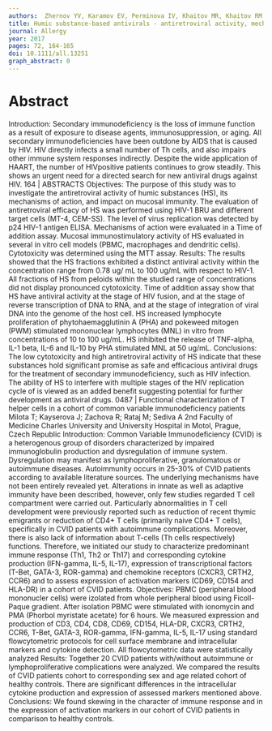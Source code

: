 ```yaml
---
authors:  Zhernov YV, Karamov EV, Perminova IV, Khaitov MR, Khaitov RM 
title: Humic substance-based antivirals - antiretroviral activity, mechanisms of action, and impact on mucosal immunity
journal: Allergy
year: 2017
pages: 72, 164-165
doi: 10.1111/all.13251
graph_abstract: 0
---
```



# Abstract


 Introduction: Secondary immunodeficiency is the loss of immune function as a result of exposure to disease agents, immunosuppression, or aging. All secondary immunodeficiencies have been outdone by AIDS that is caused by HIV. HIV directly infects a small number of Th cells, and also impairs other immune system responses indirectly. Despite the wide application of HAART, the number of HIVpositive patients continues to grow steadily. This shows an urgent need for a directed search for new antiviral drugs against HIV. 164 | ABSTRACTS Objectives: The purpose of this study was to investigate the antiretroviral activity of humic substances (HS), its mechanisms of action, and impact on mucosal immunity. The evaluation of antiretroviral efficacy of HS was performed using HIV-1 BRU and different target cells (MT-4, CEM-SS). The level of virus replication was detected by p24 HIV-1 antigen ELISA. Mechanisms of action were evaluated in a Time of addition assay. Mucosal immunostimulatory activity of HS evaluated in several in vitro cell models (PBMC, macrophages and dendritic cells). Cytotoxicity was determined using the MTT assay. Results: The results showed that the HS fractions exhibited a distinct antiviral activity within the concentration range from 0.78 ug/ mL to 100 ug/mL with respect to HIV-1. All fractions of HS from peloids within the studied range of concentrations did not display pronounced cytotoxicity. Time of addition assay show that HS have antiviral activity at the stage of HIV fusion, and at the stage of reverse transcription of DNA to RNA, and at the stage of integration of viral DNA into the genome of the host cell. HS increased lymphocyte proliferation of phytohaemagglutinin A (PHA) and pokeweed mitogen (PWM) stimulated mononuclear lymphocytes (MNL) in vitro from concentrations of 10 to 100 ug/mL. HS inhibited the release of TNF-alpha, IL-1 beta, IL-6 and IL-10 by PHA stimulated MNL at 50 ug/mL. Conclusions: The low cytotoxicity and high antiretroviral activity of HS indicate that these substances hold significant promise as safe and efficacious antiviral drugs for the treatment of secondary immunodeficiency, such as HIV infection. The ability of HS to interfere with multiple stages of the HIV replication cycle of is viewed as an added benefit suggesting potential for further development as antiviral drugs. 0487 | Functional characterization of T helper cells in a cohort of common variable immunodeficiency patients Milota T; Kayserova J; Zachova R; Rataj M; Sediva A 2nd Faculty of Medicine Charles University and University Hospital in Motol, Prague, Czech Republic Introduction: Common Variable Immunodeficiency (CVID) is a heterogenous group of disorders characterized by impaired immunoglobulin production and dysregulation of immune system. Dysregulation may manifest as lymphoproliferative, granulomatous or autoimmune diseases. Autoimmunity occurs in 25-30% of CVID patients according to available literature sources. The underlying mechanisms have not been entirely revealed yet. Alterations in innate as well as adaptive immunity have been described, however, only few studies regarded T cell compartment were carried out. Particularly abnormalities in T cell development were previously reported such as reduction of recent thymic emigrants or reduction of CD4+ T cells (primarily naive CD4+ T cells), specifically in CVID patients with autoimmune complications. Moreover, there is also lack of information about T-cells (Th cells respectively) functions. Therefore, we initiated our study to characterize predominant immune response (Th1, Th2 or Th17) and corresponding cytokine production (IFN-gamma, IL-5, IL-17), expression of transcriptional factors (T-Bet, GATA-3, ROR-gamma) and chemokine receptors (CXCR3, CRTH2, CCR6) and to assess expression of activation markers (CD69, CD154 and HLA-DR) in a cohort of CVID patients. Objectives: PBMC (peripheral blood mononucler cells) were izolated from whole peripheral blood using Ficoll-Paque gradient. After isolation PBMC were stimulated with ionomycin and PMA (Phorbol myristate acetate) for 6 hours. We measured expression and production of CD3, CD4, CD8, CD69, CD154, HLA-DR, CXCR3, CRTH2, CCR6, T-Bet, GATA-3, ROR-gamma, IFN-gamma, IL-5, IL-17 using standard flowcytometric protocols for cell surface membrane and intracellular markers and cytokine detection. All flowcytometric data were statistically analyzed Results: Together 20 CVID patients with/without autoimmune or lymphoproliferative complications were analyzed. We compared the results of CVID patients cohort to corresponding sex and age related cohort of healthy controls. There are significant differences in the intracellular cytokine production and expression of assessed markers mentioned above. Conclusions: We found skewing in the character of immune response and in the expression of activation markers in our cohort of CVID patients in comparison to healthy controls.